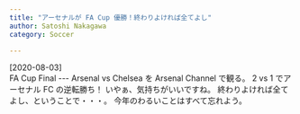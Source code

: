 ```yaml
---
title: "アーセナルが FA Cup 優勝！終わりよければ全てよし"
author: Satoshi Nakagawa
category: Soccer

---
```


[2020-08-03]  
 FA Cup Final --- Arsenal vs Chelsea を
Arsenal Channel で観る。
2 vs 1 でアーセナル FC の逆転勝ち！
いやぁ、気持ちがいいですね。
終わりよければ全てよし、ということで・・・。
今年のわるいことはすべて忘れよう。


